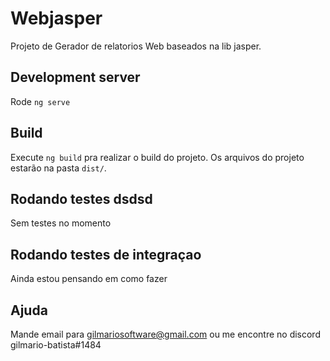 # Webjasper

Projeto de Gerador de relatorios Web baseados na lib jasper.

## Development server

Rode `ng serve` 

## Build

Execute `ng build` pra realizar o build do projeto. Os arquivos do projeto estarão na pasta `dist/`.

## Rodando testes dsdsd

Sem testes no momento

## Rodando testes de integraçao

Ainda estou pensando em como fazer

## Ajuda

Mande email para gilmariosoftware@gmail.com ou me encontre no discord gilmario-batista#1484
